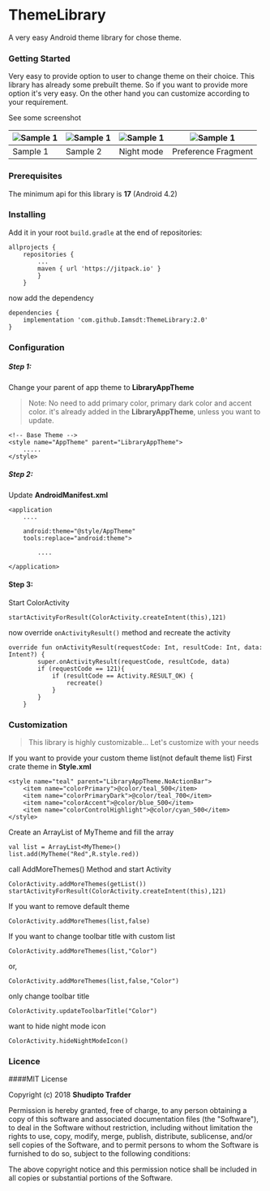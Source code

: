 # ThemeLibrary
A very easy Android theme library for chose theme.

### Getting Started
Very easy to provide option to user to change theme on their choice. This library has already some prebuilt theme.
So if you want to provide more option it's very easy.
On the other hand you can customize according to your requirement.

See some screenshot </br>

| ![Sample 1][sample1] | ![Sample 1][sample2] | ![Sample 1][sample3] | ![Sample 1][sample4] |
|--- | --- | --- | ---|
| Sample 1 | Sample 2 | Night mode | Preference Fragment| 

[sample1]: ../master/img/sample1.png "Deafult theme list"
[sample2]: ../master/img/sample2.png "Deafult theme list2"
[sample3]: ../master/img/nightmode.png "Night mode"
[sample4]: ../master/img/preference.png "Preference theme"


### Prerequisites
The minimum api for this library is **17** (Android 4.2)

### Installing
Add it in your root `build.gradle` at the end of repositories:
````
allprojects {
    repositories {
        ...
        maven { url 'https://jitpack.io' }
        }   
    }
````
now add the dependency
````
dependencies {
    implementation 'com.github.Iamsdt:ThemeLibrary:2.0'
}
````

### Configuration
##### Step 1:
Change your parent of app theme to **LibraryAppTheme**
>Note: No need to add primary color, primary dark color and accent color.
 it's already added in the **LibraryAppTheme**, unless you want to update.
````
<!-- Base Theme -->
<style name="AppTheme" parent="LibraryAppTheme">
    .....
</style>
````
##### Step 2:
Update **AndroidManifest.xml**
````
<application
    ....
    
    android:theme="@style/AppTheme"
    tools:replace="android:theme">
    
        ....
        
</application>
````
#### Step 3:
Start ColorActivity
````
startActivityForResult(ColorActivity.createIntent(this),121)
````
now override `onActivityResult()` method and recreate the activity
````
override fun onActivityResult(requestCode: Int, resultCode: Int, data: Intent?) {
        super.onActivityResult(requestCode, resultCode, data)
        if (requestCode == 121){
            if (resultCode == Activity.RESULT_OK) {
                recreate()
            }
        }
    }
````

### Customization
>This library is highly customizable... Let's customize with your needs

If you want to provide your custom theme list(not default theme list)
First crate theme in **Style.xml**
````
<style name="teal" parent="LibraryAppTheme.NoActionBar">
    <item name="colorPrimary">@color/teal_500</item>
    <item name="colorPrimaryDark">@color/teal_700</item>
    <item name="colorAccent">@color/blue_500</item>
    <item name="colorControlHighlight">@color/cyan_500</item>
</style>
````
Create an ArrayList of MyTheme and fill the array
````
val list = ArrayList<MyTheme>()
list.add(MyTheme("Red",R.style.red))
````
call AddMoreThemes() Method and start Activity
````
ColorActivity.addMoreThemes(getList())
startActivityForResult(ColorActivity.createIntent(this),121)
````
If you want to remove default theme
````
ColorActivity.addMoreThemes(list,false)
````
If you want to change toolbar title with custom list
````            
ColorActivity.addMoreThemes(list,"Color")
````
or,
````
ColorActivity.addMoreThemes(list,false,"Color")
````
only change toolbar title
````
ColorActivity.updateToolbarTitle("Color")
````
want to hide night mode icon
````
ColorActivity.hideNightModeIcon()
````

### Licence
####MIT License

Copyright (c) 2018 **Shudipto Trafder**

Permission is hereby granted, free of charge, to any person obtaining a copy
of this software and associated documentation files (the "Software"), to deal
in the Software without restriction, including without limitation the rights
to use, copy, modify, merge, publish, distribute, sublicense, and/or sell
copies of the Software, and to permit persons to whom the Software is
furnished to do so, subject to the following conditions:

The above copyright notice and this permission notice shall be included in all
copies or substantial portions of the Software.